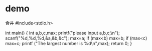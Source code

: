 # demo
合并
#include<stdio.h>

int main()
{
	int a,b,c,max;
	printf("please input a,b,c;\n");
	scanf("%d,%d,%d,&a,&b,&c");
	max=a;
	if (max<b)
	    max=b;
	if (max<c)
	    max=c;
	printf ("The largest number is %d\n",max);
	return 0;
 } 
